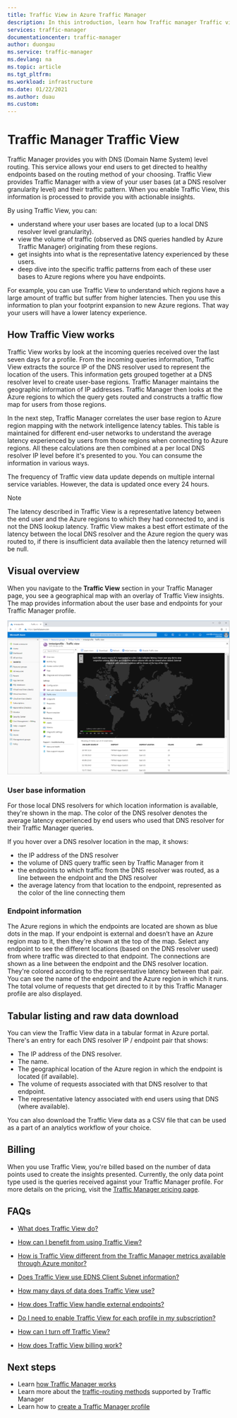 ```yaml
---
title: Traffic View in Azure Traffic Manager
description: In this introduction, learn how Traffic manager Traffic view works.
services: traffic-manager
documentationcenter: traffic-manager
author: duongau
ms.service: traffic-manager
ms.devlang: na
ms.topic: article
ms.tgt_pltfrm: 
ms.workload: infrastructure
ms.date: 01/22/2021
ms.author: duau
ms.custom: 
---
```


# Traffic Manager Traffic View

Traffic Manager provides you with DNS (Domain Name System) level routing. This service allows your end users to get directed to healthy endpoints based on the routing method of your choosing. Traffic View provides Traffic Manager with a view of your user bases (at a DNS resolver granularity level) and their traffic pattern. When you enable Traffic View, this information is processed to provide you with actionable insights. 

By using Traffic View, you can:
- understand where your user bases are located (up to a local DNS resolver level granularity).
- view the volume of traffic (observed as DNS queries handled by Azure Traffic Manager) originating from these regions.
- get insights into what is the representative latency experienced by these users.
- deep dive into the specific traffic patterns from each of these user bases to Azure regions where you have endpoints. 

For example, you can use Traffic View to understand which regions have a large amount of traffic but suffer from higher latencies. Then you use this information to plan your footprint expansion to new Azure regions. That way your users will have a lower latency experience.

## How Traffic View works

Traffic View works by look at the incoming queries received over the last seven days for a profile. From the incoming queries information, Traffic View extracts the source IP of the DNS resolver used to represent the location of the users. This information gets grouped together at a DNS resolver level to create user-base regions. Traffic Manager maintains the geographic information of IP addresses. Traffic Manager then looks at the Azure regions to which the query gets routed and constructs a traffic flow map for users from those regions.
 
In the next step, Traffic Manager correlates the user base region to Azure region mapping with the network intelligence latency tables. This table is maintained for different end-user networks to understand the average latency experienced by users from those regions when connecting to Azure regions. All these calculations are then combined at a per local DNS resolver IP level before it's presented to you. You can consume the information in various ways.

The frequency of Traffic view data update depends on multiple internal service variables. However, the data is updated once every 24 hours.

>[!NOTE]
>The latency described in Traffic View is a representative latency between the end user and the Azure regions to which they had connected to, and is not the DNS lookup latency. Traffic View makes a best effort estimate of the latency between the local DNS resolver and the Azure region the query was routed to, if there is insufficient data available then the latency returned will be null. 

## Visual overview

When you navigate to the **Traffic View** section in your Traffic Manager page, you see a geographical map with an overlay of Traffic View insights. The map provides information about the user base and endpoints for your Traffic Manager profile.

![Traffic Manager Traffic View Geographic view][1]

### User base information

For those local DNS resolvers for which location information is available, they're shown in the map. The color of the DNS resolver denotes the average latency experienced by end users who used that DNS resolver for their Traffic Manager queries.

If you hover over a DNS resolver location in the map, it shows:
- the IP address of the DNS resolver
- the volume of DNS query traffic seen by Traffic Manager from it
- the endpoints to which traffic from the DNS resolver was routed, as a line between the endpoint and the DNS resolver 
- the average latency from that location to the endpoint, represented as the color of the line connecting them

### Endpoint information

The Azure regions in which the endpoints are located are shown as blue dots in the map. If your endpoint is external and doesn’t have an Azure region map to it, then they're shown at the top of the map. Select any endpoint to see the different locations (based on the DNS resolver used) from where traffic was directed to that endpoint. The connections are shown as a line between the endpoint and the DNS resolver location. They're colored according to the representative latency between that pair. You can see the name of the endpoint and the Azure region in which it runs. The total volume of requests that get directed to it by this Traffic Manager profile are also displayed.


## Tabular listing and raw data download

You can view the Traffic View data in a tabular format in Azure portal. There's an entry for each DNS resolver IP / endpoint pair that shows:

* The IP address of the DNS resolver.
* The name.
* The geographical location of the Azure region in which the endpoint is located (if available).
* The volume of requests associated with that DNS resolver to that endpoint.
* The representative latency associated with end users using that DNS (where available). 

You can also download the Traffic View data as a CSV file that can be used as a part of an analytics workflow of your choice.

## Billing

When you use Traffic View, you're billed based on the number of data points used to create the insights presented. Currently, the only data point type used is the queries received against your Traffic Manager profile. For more details on the pricing, visit the [Traffic Manager pricing page](https://azure.microsoft.com/pricing/details/traffic-manager/).

## FAQs

* [What does Traffic View do?](./traffic-manager-faqs.md#what-does-traffic-view-do)

* [How can I benefit from using Traffic View?](./traffic-manager-faqs.md#how-can-i-benefit-from-using-traffic-view)

* [How is Traffic View different from the Traffic Manager metrics available through Azure monitor?](./traffic-manager-faqs.md#how-is-traffic-view-different-from-the-traffic-manager-metrics-available-through-azure-monitor)

* [Does Traffic View use EDNS Client Subnet information?](./traffic-manager-faqs.md#does-traffic-view-use-edns-client-subnet-information)

* [How many days of data does Traffic View use?](./traffic-manager-faqs.md#how-many-days-of-data-does-traffic-view-use)

* [How does Traffic View handle external endpoints?](./traffic-manager-faqs.md#how-does-traffic-view-handle-external-endpoints)

* [Do I need to enable Traffic View for each profile in my subscription?](./traffic-manager-faqs.md#do-i-need-to-enable-traffic-view-for-each-profile-in-my-subscription)

* [How can I turn off Traffic View?](./traffic-manager-faqs.md#how-can-i-turn-off-traffic-view)

* [How does Traffic View billing work?](./traffic-manager-faqs.md#how-does-traffic-view-billing-work)

## Next steps

- Learn [how Traffic Manager works](traffic-manager-overview.md)
- Learn more about the [traffic-routing methods](traffic-manager-routing-methods.md) supported by Traffic Manager
- Learn how to [create a Traffic Manager profile](./quickstart-create-traffic-manager-profile.md)

<!--Image references-->
[1]: ./media/traffic-manager-traffic-view-overview/trafficview.png
